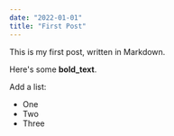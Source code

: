 ```yaml
---
date: "2022-01-01"
title: "First Post"
---
```


This is my first post, written in Markdown.

Here's some **bold_text**.

Add a list:

- One
- Two
- Three
